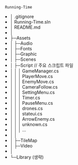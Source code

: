      Running-Time
-    │  .gitignore
-    │  Running-Time.sln
-    │  README.md
-    │  
-    ├─Assets
-    │  ├─Audio
-    │  ├─Fonts
-    │  ├─Graphic
-    │  ├─Scenes
-    │  ├─Script               // 주요 스크립트 파일
-    │  │  │  GameManager.cs
-    │  │  │  PlayerMove.cs
-    │  │  │  EnemyMove.cs
-    │  │  │  CameraFollow.cs
-    │  │  │  SettingMenu.cs
-    │  │  │  Timer.cs
-    │  │  │  PauseMenu.cs
-    │  │  │  drones.cs
-    │  │  │  stateui.cs
-    │  │  │  ArrowEnemy.cs
-    │  │  │  unknown.cs 
-    │  │  │  ...
-    │  │
-    │  ├─TileMap
-    │  ├─Video
-    │
-    └─Library (생략)   
